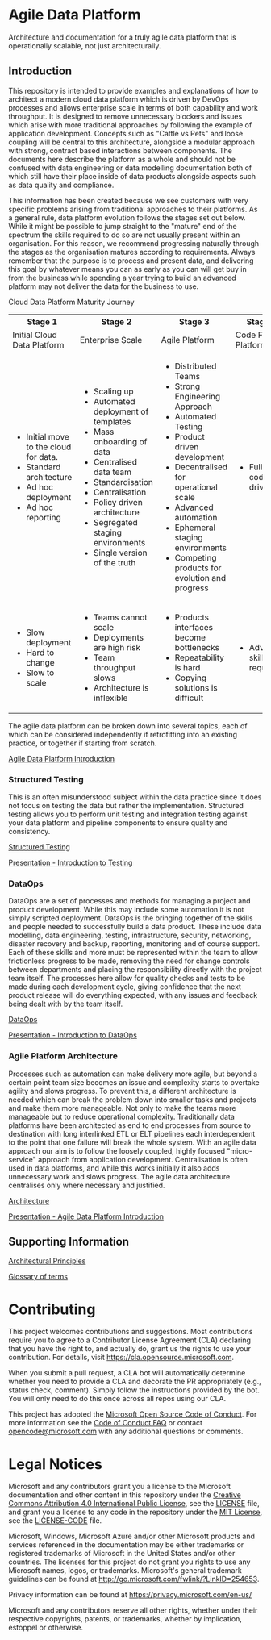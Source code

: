 
# Agile Data Platform

Architecture and documentation for a truly agile data platform that is operationally scalable, not just architecturally.

## Introduction

This repository is intended to provide examples and explanations of how to architect a modern cloud data platform which is driven by DevOps processes and allows enterprise scale in terms of both capability and work throughput. It is designed to remove unnecessary blockers and issues which arise with more traditional approaches by following the example of application development. Concepts such as "Cattle vs Pets" and loose coupling will be central to this architecture, alongside a modular approach with strong, contract based interactions between components. The documents here describe the platform as a whole and should not be confused with data engineering or data modelling documentation both of which still have their place inside of data products alongside aspects such as data quality and compliance.

This information has been created because we see customers with very specific problems arising from traditional approaches to their platforms. As a general rule, data platform evolution follows the stages set out below. While it might be possible to jump straight to the "mature" end of the spectrum the skills required to do so are not usually present within an organisation. For this reason, we recommend progressing naturally through the stages as the organisation matures according to requirements. Always remember that the purpose is to process and present data, and delivering this goal by whatever means you can as early as you can will get buy in from the business while spending a year trying to build an advanced platform may not deliver the data for the business to use.

Cloud Data Platform Maturity Journey
<table>
  <tr>
    <th>Stage 1</th>
    <th>Stage 2</th>
    <th>Stage 3</th>
    <th>Stage 4</th>
  </tr>
  <tr>
    <td>Initial Cloud Data Platform</td>
    <td>Enterprise Scale</td>
    <td>Agile Platform</td>
    <td>Code First Platform</td>
  </tr>
  <tr>
    <td>
      <ul>
        <li>Initial move to the cloud for data.</li>
        <li>Standard architecture</li>
        <li>Ad hoc deployment</li>
        <li>Ad hoc reporting</li>
      </ul>
    </td>
    <td>
      <ul>
        <li>Scaling up</li>
        <li>Automated deployment of templates</li>
        <li>Mass onboarding of data</li>
        <li>Centralised data team</li>
        <li>Standardisation</li>
        <li>Centralisation</li>
        <li>Policy driven architecture</li>
        <li>Segregated staging environments</li>
        <li>Single version of the truth</li>
      </ul>
    </td>
    <td>
      <ul>
        <li>Distributed Teams</li>
        <li>Strong Engineering Approach</li>
        <li>Automated Testing</li>
        <li>Product driven development</li>
        <li>Decentralised for operational scale</li>
        <li>Advanced automation</li>
        <li>Ephemeral staging environments</li>
        <li>Competing products for evolution and progress</li>
      </ul>
    </td>
    <td>
      <ul>
        <li>Fully code driven</li>
      </ul>
    </td>
  </tr>
  <tr>
    <td>
      <ul>
        <li>Slow deployment</li>
        <li>Hard to change</li>
        <li>Slow to scale</li>
      </ul>
    </td>
    <td>
      <ul>
        <li>Teams cannot scale</li>
        <li>Deployments are high risk</li>
        <li>Team throughput slows</li>
        <li>Architecture is inflexible</li>
      </ul>
    </td>
    <td>
      <ul>
        <li>Products interfaces become bottlenecks</li>
        <li>Repeatability is hard</li>
        <li>Copying solutions is difficult</li>
      </ul>
    </td>
    <td>
      <ul>
        <li>Advanced skills required</li>
      </ul>
    </td>
  </tr>
</table>

The agile data platform can be broken down into several topics, each of which can be considered independently if retrofitting into an existing practice, or together if starting from scratch. 

[Agile Data Platform Introduction](<presentations/00 Agile Data Platform Intro.pptx>)

### Structured Testing

This is an often misunderstood subject within the data practice since it does not focus on testing the data but rather the implementation. Structured testing allows you to perform unit testing and integration testing against your data platform and pipeline components to ensure quality and consistency.

[Structured Testing](docs/testing.md)

[Presentation - Introduction to Testing](<presentations/01 Testing Intro.pptx>)

### DataOps

DataOps are a set of processes and methods for managing a project and product development. While this may include some automation it is not simply scripted deployment. DataOps is the bringing together of the skills and people needed to successfully build a data product. These include data modelling, data engineering, testing, infrastructure, security, networking, disaster recovery and backup, reporting, monitoring and of course support. Each of these skills and more must be represented within the team to allow frictionless progress to be made, removing the need for change controls between departments and placing the responsibility directly with the project team itself. The processes here allow for quality checks and tests to be made during each development cycle, giving confidence that the next product release will do everything expected, with any issues and feedback being dealt with by the team itself.

[DataOps](docs/dataOps.md)

[Presentation - Introduction to DataOps](<presentations/02 DataOps Intro.pptx>)

### Agile Platform Architecture

Processes such as automation can make delivery more agile, but beyond a certain point team size becomes an issue and complexity starts to overtake agility and slows progress. To prevent this, a different architecture is needed which can break the problem down into smaller tasks and projects and make them more manageable. Not only to make the teams more manageable but to reduce operational complexity. Traditionally data platforms have been architected as end to end processes from source to destination with long interlinked ETL or ELT pipelines each interdependent to the point that one failure will break the whole system. With an agile data approach our aim is to follow the loosely coupled, highly focused "micro-service" approach from application development. Centralisation is often used in data platforms, and while this works initially it also adds unnecessary work and slows progress. The agile data architecture centralises only where necessary and justified.

[Architecture](docs/architecture.md)

[Presentation - Agile Data Platform Introduction](<presentations/03 Agile Data Architecture Intro.pptx>)

## Supporting Information

[Architectural Principles](docs/architecturalPrinciples.md)

[Glossary of terms](docs/glossary.md)

# Contributing

This project welcomes contributions and suggestions.  Most contributions require you to agree to a
Contributor License Agreement (CLA) declaring that you have the right to, and actually do, grant us
the rights to use your contribution. For details, visit https://cla.opensource.microsoft.com.

When you submit a pull request, a CLA bot will automatically determine whether you need to provide
a CLA and decorate the PR appropriately (e.g., status check, comment). Simply follow the instructions
provided by the bot. You will only need to do this once across all repos using our CLA.

This project has adopted the [Microsoft Open Source Code of Conduct](https://opensource.microsoft.com/codeofconduct/).
For more information see the [Code of Conduct FAQ](https://opensource.microsoft.com/codeofconduct/faq/) or
contact [opencode@microsoft.com](mailto:opencode@microsoft.com) with any additional questions or comments.

# Legal Notices

Microsoft and any contributors grant you a license to the Microsoft documentation and other content
in this repository under the [Creative Commons Attribution 4.0 International Public License](https://creativecommons.org/licenses/by/4.0/legalcode),
see the [LICENSE](LICENSE) file, and grant you a license to any code in the repository under the [MIT License](https://opensource.org/licenses/MIT), see the
[LICENSE-CODE](LICENSE-CODE) file.

Microsoft, Windows, Microsoft Azure and/or other Microsoft products and services referenced in the documentation
may be either trademarks or registered trademarks of Microsoft in the United States and/or other countries.
The licenses for this project do not grant you rights to use any Microsoft names, logos, or trademarks.
Microsoft's general trademark guidelines can be found at http://go.microsoft.com/fwlink/?LinkID=254653.

Privacy information can be found at https://privacy.microsoft.com/en-us/

Microsoft and any contributors reserve all other rights, whether under their respective copyrights, patents,
or trademarks, whether by implication, estoppel or otherwise.
